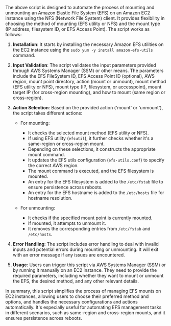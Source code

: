 The above script is designed to automate the process of mounting and unmounting an Amazon Elastic File System (EFS) on an Amazon EC2 instance using the NFS (Network File System) client. It provides flexibility in choosing the method of mounting (EFS utility or NFS) and the mount type (IP address, filesystem ID, or EFS Access Point). The script works as follows:

1. **Installation**: It starts by installing the necessary Amazon EFS utilities on the EC2 instance using the `sudo yum -y install amazon-efs-utils` command.

2. **Input Validation**: The script validates the input parameters provided through AWS Systems Manager (SSM) or other means. The parameters include the EFS FileSystem ID, EFS Access Point ID (optional), AWS region, mount point directory, action (mount or unmount), mount method (EFS utility or NFS), mount type (IP, filesystem, or accesspoint), mount target IP (for cross-region mounting), and how to mount (same region or cross-region).

3. **Action Selection**: Based on the provided action ('mount' or 'unmount'), the script takes different actions:

   - For mounting:
     - It checks the selected mount method (EFS utility or NFS).
     - If using EFS utility (`efsutil`), it further checks whether it's a same-region or cross-region mount.
     - Depending on these selections, it constructs the appropriate mount command.
     - It updates the EFS utils configuration (`efs-utils.conf`) to specify the correct AWS region.
     - The mount command is executed, and the EFS filesystem is mounted.
     - An entry for the EFS filesystem is added to the `/etc/fstab` file to ensure persistence across reboots.
     - An entry for the EFS hostname is added to the `/etc/hosts` file for hostname resolution.

   - For unmounting:
     - It checks if the specified mount point is currently mounted.
     - If mounted, it attempts to unmount it.
     - It removes the corresponding entries from `/etc/fstab` and `/etc/hosts`.

4. **Error Handling**: The script includes error handling to deal with invalid inputs and potential errors during mounting or unmounting. It will exit with an error message if any issues are encountered.

5. **Usage**: Users can trigger this script via AWS Systems Manager (SSM) or by running it manually on an EC2 instance. They need to provide the required parameters, including whether they want to mount or unmount the EFS, the desired method, and any other relevant details.


In summary, this script simplifies the process of managing EFS mounts on EC2 instances, allowing users to choose their preferred method and options, and handles the necessary configurations and actions automatically. It's especially useful for automating EFS management tasks in different scenarios, such as same-region and cross-region mounts, and it ensures persistence across reboots.

